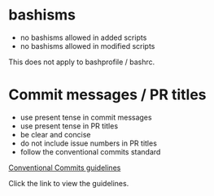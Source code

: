 # bashisms

- no bashisms allowed in added scripts
- no bashisms allowed in modified scripts

This does not apply to bashprofile / bashrc.

# Commit messages / PR titles

- use present tense in commit messages
- use present tense in PR titles
- be clear and concise
- do not include issue numbers in PR titles
- follow the conventional commits standard

[Conventional Commits guidelines](https://www.conventionalcommits.org/en/v1.0.0/)

Click the link to view the guidelines.